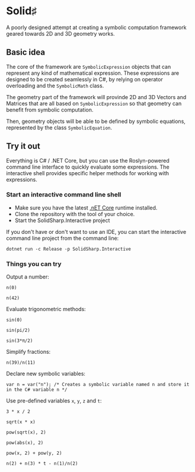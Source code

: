 ﻿# Solid♯

A poorly designed attempt at creating a symbolic computation framework geared towards 2D and 3D geometry works.

## Basic idea

The core of the framework are ````SymbolicExpression```` objects that can represent any kind of mathematical expression.
These expressions are designed to be created seamlessly in C#, by relying on operator overloading and the ````SymbolicMath```` class.

The geometry part of the framework will provinde 2D and 3D Vectors and Matrices that are all based on ````SymbolicExpression```` so that geometry can benefit from symbolic computation.

Then, geometry objects will be able to be defined by symbolic equations, represented by the class ````SymbolicEquation````.

## Try it out

Everything is C# / .NET Core, but you can use the Roslyn-powered command line interface to quickly evaluate some expressions.
The interactive shell provides specific helper methods for working with expressions.

### Start an interactive command line shell

* Make sure you have the latest [.nET Core](https://dot.net) runtime installed.
* Clone the repository with the tool of your choice.
* Start the SolidSharp.Interactive project

If you don't have or don't want to use an IDE, you can start the interactive command line project from the command line:
````
dotnet run -c Release -p SolidSharp.Interactive
````

### Things you can try

Output a number:
````
n(0)
````
````
n(42)
````

Evaluate trigonometric methods:
````
sin(0)
````
````
sin(pi/2)
````
````
sin(3*π/2)
````

Simplify fractions:
````
n(39)/n(11)
````

Declare new symbolic variables:
````
var n = var("n"); /* Creates a symbolic variable named n and store it in the C# variable n */
````

Use pre-defined variables ````x````, ````y````, ````z```` and ````t````:
````
3 * x / 2
````
````
sqrt(x * x)
````
````
pow(sqrt(x), 2)
````
````
pow(abs(x), 2)
````
````
pow(x, 2) + pow(y, 2)
````
````
n(2) + n(3) * t - n(1)/n(2)
````